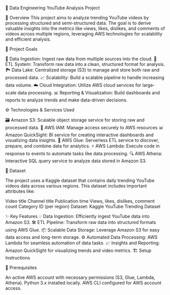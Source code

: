 🎥 Data Engineering YouTube Analysis Project

🌟 Overview
This project aims to analyze trending YouTube videos by processing structured and semi-structured data. The goal is to derive valuable insights into the metrics like views, likes, dislikes, and comments of videos across multiple regions, leveraging AWS technologies for scalability and efficient analysis.

🎯 Project Goals

🔄 Data Ingestion: Ingest raw data from multiple sources into the cloud.
🔧 ETL System: Transform raw data into a clean, structured format for analysis.
🏞 Data Lake: Centralized storage (S3) to manage and store both raw and processed data.
📈 Scalability: Build a scalable pipeline to handle increasing data volume.
☁️ Cloud Integration: Utilize AWS cloud services for large-scale data processing.
📊 Reporting & Visualization: Build dashboards and reports to analyze trends and make data-driven decisions.

⚙️ Technologies & Services Used

🗃️ Amazon S3: Scalable object storage service for storing raw and processed data.
🔑 AWS IAM: Manage access securely to AWS resources
📊 Amazon QuickSight: BI service for creating interactive dashboards and visualizing data insights.
🔄 AWS Glue: Serverless ETL service to discover, prepare, and combine data for analytics.
⚡ AWS Lambda: Execute code in response to events to automate tasks like data processing.
🔍 AWS Athena: Interactive SQL query service to analyze data stored in Amazon S3.

📅 Dataset

The project uses a Kaggle dataset that contains daily trending YouTube videos data across various regions. 
This dataset includes important attributes like:

Video title
Channel title
Publication time
Views, likes, dislikes, comment count
Category ID (per region)
Dataset: Kaggle YouTube Trending Dataset


✨ Key Features
💡 Data Ingestion: Efficiently ingest YouTube data into Amazon S3.
🛠️ ETL Pipeline: Transform raw data into structured formats using AWS Glue.
📦 Scalable Data Storage: Leverage Amazon S3 for easy data access and long-term storage.
⚙️ Automated Data Processing: AWS Lambda for seamless automation of data tasks.
📈 Insights and Reporting: Amazon QuickSight for visualizing trends and video metrics.
🏗️ Setup Instructions

🔑 Prerequisites

An active AWS account with necessary permissions (S3, Glue, Lambda, Athena).
Python 3.x installed locally.
AWS CLI configured for AWS account access.
